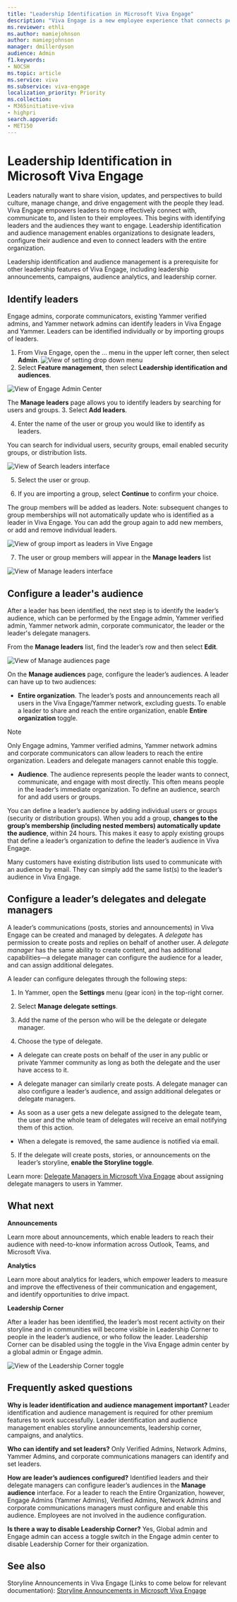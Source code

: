 ```yaml
---
title: "Leadership Identification in Microsoft Viva Engage"
description: "Viva Engage is a new employee experience that connects people across the company—wherever and whenever they work—so that everyone is included and engaged."
ms.reviewer: ethli
ms.author: mamiejohnson
author: mamiepjohnson
manager: dmillerdyson
audience: Admin
f1.keywords:
- NOCSH
ms.topic: article
ms.service: viva
ms.subservice: viva-engage
localization_priority: Priority
ms.collection:  
- M365initiative-viva
- highpri
search.appverid:
- MET150
---
```



# Leadership Identification in Microsoft Viva Engage

Leaders naturally want to share vision, updates, and perspectives to build culture, manage change, and drive engagement with the people they lead. Viva Engage empowers leaders to more effectively connect with, communicate to, and listen to their employees. This begins with identifying leaders and the audiences they want to engage. Leadership identification and audience management enables organizations to designate leaders, configure their audience and even to connect leaders with the entire organization. 

Leadership identification and audience management is a prerequisite for other leadership features of Viva Engage, including leadership announcements, campaigns, audience analytics, and leadership corner. 

## Identify leaders

Engage admins, corporate communicators, existing Yammer verified admins, and Yammer network admins can identify leaders in Viva Engage and Yammer. Leaders can be identified individually or by importing groups of leaders. 

1. From Viva Engage, open the … menu in the upper left corner, then select **Admin**.
![View of setting drop down menu](/Viva/media/engage/campaigns/create-campaign-admin-portal.png)
2. Select **Feature management**, then select **Leadership identification and audiences**.  

![View of Engage Admin Center](/Viva/media/engage/IMG/VE-admin-center-leadership-id.png)

The **Manage leaders** page allows you to identify leaders by searching for users and groups.
3. Select **Add leaders**. 

4. Enter the name of the user or group you would like to identify as leaders.  

You can search for individual users, security groups, email enabled security groups, or distribution lists. 

![View of Search leaders interface](/Viva/media/engage/IMG/search-leaders.png)

5. Select the user or group. 

6. If you are importing a group, select **Continue** to confirm your choice.

The group members will be added as leaders. Note: subsequent changes to group memberships will not automatically update who is identified as a leader in Viva Engage. You can add the group again to add new members, or add and remove individual leaders. 

![View of group import as leaders in Vive Engage](/Viva/media/engage/IMG/group-addition.png)

7. The user or group members will appear in the **Manage leaders** list 

![View of Manage leaders interface](/Viva/media/engage/IMG/manage-leaders-interface.png)

## Configure a leader's audience

After a leader has been identified, the next step is to identify the leader’s audience, which can be performed by the Engage admin, Yammer verified admin, Yammer network admin, corporate communicator, the leader or the leader's delegate managers.  

From the **Manage leaders** list, find the leader’s row and then select **Edit**. 

![View of Manage audiences page](/Viva/media/engage/IMG/manage-audiences-toggle.png)

On the **Manage audiences** page, configure the leader’s audiences. A leader can have up to two audiences:  

- **Entire organization**. The leader’s posts and announcements reach all users in the Viva Engage/Yammer network, excluding guests. To enable a leader to share and reach the entire organization, enable **Entire organization** toggle.  

> [!NOTE]
> Only Engage admins, Yammer verified admins, Yammer network admins and corporate communicators can allow leaders to reach the entire organization. Leaders and delegate managers cannot enable this toggle.  

- **Audience**. The audience represents people the leader wants to connect, communicate, and engage with most directly. This often means people in the leader’s immediate organization. To define an audience, search for and add users or groups.  

You can define a leader’s audience by adding individual users or groups (security or distribution groups). When you add a group, **changes to the group’s membership (including nested members) automatically update the audience**, within 24 hours. This makes it easy to apply existing groups that define a leader’s organization to define the leader’s audience in Viva Engage.  

Many customers have existing distribution lists used to communicate with an audience by email. They can simply add the same list(s) to the leader’s audience in Viva Engage. 

## Configure a leader’s delegates and delegate managers 

A leader’s communications (posts, stories and announcements) in Viva Engage can be created and managed by delegates. A *delegate* has permission to create posts and replies on behalf of another user. A *delegate manager* has the same ability to create content, and has additional capabilities—a delegate manager can configure the audience for a leader, and can assign additional delegates. 

A leader can configure delegates through the following steps: 

1. In Yammer, open the **Settings** menu (gear icon) in the top-right corner. 
2. Select **Manage delegate settings**. 

3. Add the name of the person who will be the delegate or delegate manager. 

4. Choose the type of delegate. 

- A delegate can create posts on behalf of the user in any public or private Yammer community as long as both the delegate and the user have access to it. 

- A delegate manager can similarly create posts. A delegate manager can also configure a leader’s audience, and assign additional delegates or delegate managers. 

- As soon as a user gets a new delegate assigned to the delegate team, the user and the whole team of delegates will receive an email notifying them of this action. 

- When a delegate is removed, the same audience is notified via email. 

5. If the delegate will create posts, stories, or announcements on the leader’s storyline, **enable the Storyline toggle**. 

Learn more: [Delegate Managers in Microsoft Viva Engage](https://support.microsoft.com/en-us/office/enable-someone-to-post-to-yammer-on-your-behalf-60f879cd-43dd-44fe-bffb-1084d4f85285) about assigning delegate managers to users in Yammer.   

## What next 

**Announcements**

Learn more about announcements, which enable leaders to reach their audience with need-to-know information across Outlook, Teams, and Microsoft Viva. 

**Analytics**

Learn more about analytics for leaders, which empower leaders to measure and improve the effectiveness of their communication and engagement, and identify opportunities to drive impact.  

**Leadership Corner**

After a leader has been identified, the leader’s most recent activity on their storyline and in communities will become visible in Leadership Corner to people in the leader’s audience, or who follow the leader. Leadership Corner can be disabled using the toggle in the Viva Engage admin center by a global admin or Engage admin. 

![View of the Leadership Corner toggle](/Viva/media/engage/campaigns/create-campaign-new-campaign-modal.png)

## Frequently asked questions

**Why is leader identification and audience management important?** Leader identification and audience management is required for other premium features to work successfully. Leader identification and audience management enables storyline announcements, leadership corner, campaigns, and analytics. 

**Who can identify and set leaders?** Only Verified Admins, Network Admins, Yammer Admins, and corporate communications managers can identify and set leaders. 

**How are leader’s audiences configured?** Identified leaders and their delegate managers can configure leader’s audiences in the **Manage audience** interface. For a leader to reach the Entire Organization, however, Engage Admins (Yammer Admins), Verified Admins, Network Admins and corporate communications managers must configure and enable this audience. Employees are not involved in the audience configuration.  

**Is there a way to disable Leadership Corner?** Yes, Global admin and Engage admin can access a toggle switch in the Engage admin center to disable Leadership Corner for their organization.

## See also 
Storyline Announcements in Viva Engage (Links to come below for relevant documentation): [Storyline Announcements in Microsoft Viva Engage](https://support.microsoft.com/en-us/topic/getting-started-with-microsoft-viva-engage-729f9fce-3aa6-4478-888c-a1543918c284)
<!-- 
[Yammer administration documentation](/yammer/)

[Yammer adoption center](https://adoption.microsoft.com/yammer/)

[Yammer help & learning](https://support.microsoft.com/yammer)

>